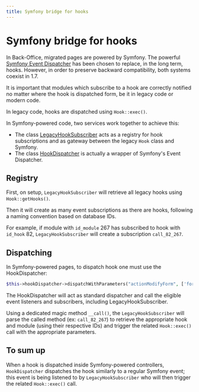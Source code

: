 ```yaml
---
title: Symfony bridge for hooks
---
```


# Symfony bridge for hooks

In Back-Office, migrated pages are powered by Symfony. The powerful [Symfony Event Dispatcher][sf-event-dispatcher] has been chosen to replace, in the long term, hooks. However, in order to preserve backward compatibility, both systems coexist in 1.7.

It is important that modules which subscribe to a hook are correctly notified no matter where the hook is dispatched form, be it in legacy code or modern code.

In legacy code, hooks are dispatched using `Hook::exec()`.

In Symfony-powered code, two services work together to achieve this:

- The class [LegacyHookSubscriber][legacy-hook-subscriber] acts as a registry for hook subscriptions and as gateway between the legacy `Hook` class and Symfony.
- The class [HookDispatcher][sf-hook-dispatcher-class] is actually a wrapper of Symfony's Event Dispatcher.

## Registry

First, on setup, `LegacyHookSubscriber` will retrieve all legacy hooks using `Hook::getHooks()`.

Then it will create as many event subscriptions as there are hooks, following a naming convention based on database IDs.

For example, if module with `id_module` 267 has subscribed to hook with `id_hook` 82, `LegacyHookSubscriber` will create a subscription `call_82_267`.

## Dispatching

In Symfony-powered pages, to dispatch hook one must use the HookDispatcher:

```php
$this->hookDispatcher->dispatchWithParameters("actionModifyForm", ['form_builder' => $formBuilder]);
```

The HookDispatcher will act as standard dispatcher and call the eligible event listeners and subscribers, including LegacyHookSubscriber.

Using a dedicated magic method `__call()`, the `LegacyHookSubscriber` will parse the called method (ex: `call_82_267`) to retrieve the appropriate hook and module (using their respective IDs) and trigger the related `Hook::exec()` call with the appropriate parameters.

## To sum up

When a hook is dispatched inside Symfony-powered controllers, `HookDispatcher` dispatches the hook similarly to a regular Symfony event; this event is being listened to by `LegacyHookSubscriber` who will then trigger the related `Hook::exec()` call.

[sf-event-dispatcher]: https://symfony.com/doc/current/components/event_dispatcher.html
[sf-hook-dispatcher-class]: https://github.com/PrestaShop/PrestaShop/blob/1.7.6.0/src/Core/Hook/HookDispatcher.php
[legacy-hook-subscriber]: https://github.com/PrestaShop/PrestaShop/blob/1.7.6.0/src/Adapter/LegacyHookSubscriber.php
